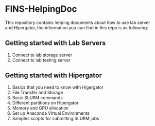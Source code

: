 # FINS-HelpingDoc

This repository contains helping documents about how to use lab server and Hipergator, the information you can find in this repo is as following:

## Getting started with Lab Servers
1. Connect to lab storage server
2. Connect to lab testing server

## Getting started with Hipergator
1. Basics that you need to know with Higergator
2. File Transfer and Storage
3. Basic SLURM commands
4. Different partitions on Hipergator
5. Memory and GPU allocation
6. Set up Anaconda Virtual Environments
7. Samples scripts for submitting SLURM jobs
